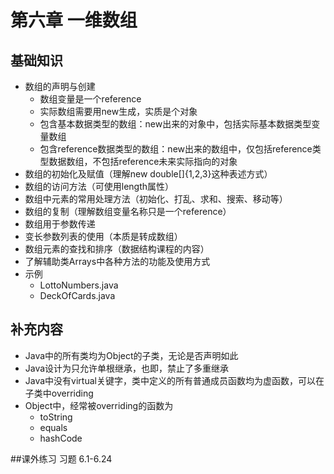 # 第六章 一维数组

## 基础知识
* 数组的声明与创建
    * 数组变量是一个reference
    * 实际数组需要用new生成，实质是个对象
    * 包含基本数据类型的数组：new出来的对象中，包括实际基本数据类型变量数组
    * 包含reference数据类型的数组：new出来的数组中，仅包括reference类型数据数组，不包括reference未来实际指向的对象
* 数组的初始化及赋值（理解new double[]{1,2,3}这种表述方式）
* 数组的访问方法（可使用length属性）
* 数组中元素的常用处理方法（初始化、打乱、求和、搜索、移动等）
* 数组的复制（理解数组变量名称只是一个reference）
* 数组用于参数传递
* 变长参数列表的使用（本质是转成数组）
* 数组元素的查找和排序（数据结构课程的内容）
* 了解辅助类Arrays中各种方法的功能及使用方式
* 示例
    * LottoNumbers.java
    * DeckOfCards.java

## 补充内容
* Java中的所有类均为Object的子类，无论是否声明如此
* Java设计为只允许单根继承，也即，禁止了多重继承
* Java中没有virtual关键字，类中定义的所有普通成员函数均为虚函数，可以在子类中overriding
* Object中，经常被overriding的函数为
    * toString
    * equals
    * hashCode

##课外练习
习题 6.1-6.24








